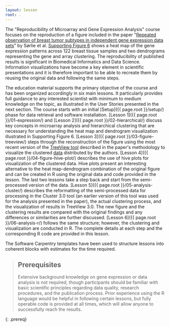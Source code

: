 ```yaml
---
layout: lesson
root: .
---
```


The "Reproducibility of Microarray and Gene Expression Analysis" course focuses on the reproduction of a figure included in the paper "[Repeated observation of breast tumor subtypes in independent gene expression data sets](http://www.pnas.org/content/100/14/8418.full)" by Sørlie et al. [Supporting Figure 6](http://www.pnas.org/content/suppl/2003/06/16/0932692100.DC1/2692Fig6.pdf) shows a heat map of the gene expression patterns across 122 breast tissue samples and two dendrograms representing the gene and array clustering.  The reproducibility of published results is significant in Biomedical Informatics and Data Science.  Information visualizations have become a key element in scientific presentations and it is therefore important to be able to recreate them by reusing the original data and following the same steps.

The education material supports the primary objective of the course and has been organized accordingly in six main lessons.  It particularly provides full guidance to any interested scientist with minimum to medium knowledge on the topic, as illustrated in the User Stories presented in the next section.  The course starts with an initial [Setup]({{ page.root }}/setup/) phase for data retrieval and software installation.  [Lesson 1]({{ page.root }}/01-expression/) and [Lesson 2]({{ page.root }}/02-hierarchical/) discuss key concepts in microarray analysis and hierarchical clustering that are necessary for understanding the heat map and dendrogram visualization illustrated in Supporting Figure 6.  [Lesson 3]({{ page.root  }}/03-figure-treeview/) steps through the reconstruction of the figure using the most recent version of the [TreeView tool](https://bitbucket.org/TreeView3Dev/treeview3) described in the paper's methodology to visualize the clustered [data](http://genome-www.stanford.edu/breast_cancer/robustness/data.shtml) distributed by the authors.  [Lesson 4]({{ page.root  }}/04-figure-hive-plot/) describes the use of hive plots for visualization of the clustered data.  Hive plots present an interesting alternative to the heat map-dendrogram combination of the original figure and can be created in R using the original data and code provided in the lesson.  The last two lessons take a step back and start from the semi-processed version of the data.  [Lesson 5]({{ page.root }}/05-analysis-cluster/) describes the reformatting of the semi-processed data for processing in the Cluster 3.0 tool (an earlier version of this tool was used for the analysis presented in the paper), the actual clustering process, and the visualization of results in TreeView 3.0.  The new figure and the clustering results are compared with the original findings and any differences or similarities are further discussed.  [Lesson 6]({{ page.root }}/06-analysis-r/) follows the same structure; however, the clustering and visualization are conducted in R.  The complete details at each step and the corresponding R code are provided in this lesson.

The Software Carpentry templates have been used to structure lessons into coherent blocks with estimates for the time required.

> ## Prerequisites
>
> Extensive background knowledge on gene expression or data analysis is not required,
> though participants should be familiar with basic scientific principles regarding
> data quality, research procedures, and the publication process.  Prior experience
> using the R language would be helpful in following certain lessons, but fully operable
> code is provided at all times, which will allow anyone to successfully reach the results.
>
{: .prereq}
